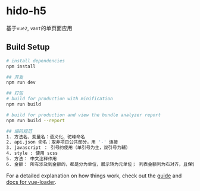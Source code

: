 # hido-h5

基于`vue2`, `vant`的单页面应用


## Build Setup

``` bash
# install dependencies
npm install

## 开发
npm run dev

## 打包
# build for production with minification
npm run build

# build for production and view the bundle analyzer report
npm run build --report

## 编码规范
1. 方法名、变量名：语义化、驼峰命名
2. api.json 命名：取非项目公共部分，用 '-' 连接
3. javascript ： 引号的使用（单引号为主，双引号为辅）
4. style : 使用 scss 
5. 方法： 中文注释作用
6. 金额： 所有涉及到金额的，都是分为单位，展示转为元单位； 列表金额列为右对齐，且保留两位小数

```

For a detailed explanation on how things work, check out the [guide](http://vuejs-templates.github.io/webpack/) and [docs for vue-loader](http://vuejs.github.io/vue-loader).